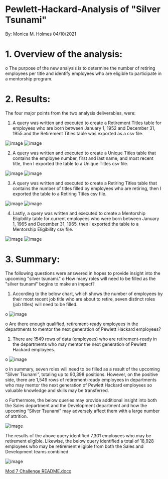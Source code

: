 # Pewlett-Hackard-Analysis of "Silver Tsunami"
By: Monica M. Holmes
04/10/2021

# 1.	Overview of the analysis:

  o	The purpose of the new analysis is to determine the number of retiring employees per title and identify employees who are eligible to participate in a mentorship program.

# 2.	Results:

  The four major points from the two analysis deliverables, were:

  1.	A query was written and executed to create a Retirement Titles table for employees who are born between January 1, 1952 and December 31, 1955 and the Retirement Titles table was exported as a csv file.

  ![image](https://user-images.githubusercontent.com/78371845/129497599-0cdbe8d3-6f3a-4c92-b6d9-3c5fdd2a9ca6.png)
  ![image](https://user-images.githubusercontent.com/78371845/129497615-60e4af55-88fc-4678-b3fd-cae1fba010e1.png)



  2.	A query was written and executed to create a Unique Titles table that contains the employee number, first and last name, and most recent title, then I exported the table to a Unique Titles csv file. 
    
  ![image](https://user-images.githubusercontent.com/78371845/129497628-bfe9bc66-5384-4083-be0f-a28929d46695.png)
  ![image](https://user-images.githubusercontent.com/78371845/129497635-31b6e070-2cdd-4366-bc8f-1f4566e6ca2d.png)

 
 

  3.	A query was written and executed to create a Retiring Titles table that contains the number of titles filled by employees who are retiring, then I exported the table to a Retiring Titles csv file.
    
  ![image](https://user-images.githubusercontent.com/78371845/129497649-bdb03f0b-1e27-4874-80e8-12405bb73866.png)
  ![image](https://user-images.githubusercontent.com/78371845/129497658-1d96dadd-30aa-4ce0-aa72-be93b7764271.png)

 
 


  4.	Lastly, a query was written and executed to create a Mentorship Eligibility table for current employees who were born between January 1, 1965 and December 31, 1965, then I exported the table to a Mentorship Eligibility csv file.

  ![image](https://user-images.githubusercontent.com/78371845/129497666-62741872-35d4-44ff-bfe8-ebc22353bbb9.png)
  ![image](https://user-images.githubusercontent.com/78371845/129497682-cf7c93e9-fbc9-4631-b977-768156809cd4.png)


    
 
 
# 3.	Summary:

  The following questions were answered in hopes to provide insight into the upcoming "silver tsunami."
  o	How many roles will need to be filled as the "silver tsunami" begins to make an impact?

  1.	According to the below chart, which shows the number of employees by their most recent job title who are about to retire, seven distinct roles (job titles) will need to be filled.

  o	 ![image](https://user-images.githubusercontent.com/78371845/129497716-d69d1da6-2f07-42b2-ae0c-b32fd9814c87.png)


  o	Are there enough qualified, retirement-ready employees in the departments to mentor the next generation of Pewlett Hackard employees?

  1.	There are 1549 rows of data (employees) who are retirement-ready in the departments who may mentor the next generation of Pewlett Hackard employees.

  o	 ![image](https://user-images.githubusercontent.com/78371845/129497755-2163be20-2c9a-4d9d-95dd-387f68ec2eb3.png)


  o	In summary, seven roles will need to be filled as a result of the upcoming “Silver Tsunami”, totaling up to 90,398 positions. However, on the positive side, there are 1,549 rows of retirement-ready employees in departments who may mentor the next generation of Pewlett Hackard employees so valuable knowledge and skills may be transferred. 

  o	Furthermore, the below queries may provide additional insight into both the Sales department and the Development department and how the upcoming “Silver Tsunami” may adversely affect them with a large number of attrition. 
  
  ![image](https://user-images.githubusercontent.com/78371845/129497781-79a37e38-c125-44f8-b892-496bb40bdfc6.png)
  

 
The results of the above query identified 7,301 employees who may be retirement eligible. Likewise, the below query identified a total of 18,928 employees who may be retirement eligible from both the Sales and Development teams combined.

![image](https://user-images.githubusercontent.com/78371845/129497797-4979e356-4e14-47cc-b436-bb5a13c54992.png)

 



[Mod 7 Challenge README.docx](https://github.com/mmh926/Pewlett-Hackard-Analysis/files/6291128/Mod.7.Challenge.README.docx)
